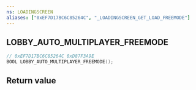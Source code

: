 ```yaml
---
ns: LOADINGSCREEN
aliases: ["0xEF7D17BC6C85264C", "_LOADINGSCREEN_GET_LOAD_FREEMODE"]
---
```

## LOBBY_AUTO_MULTIPLAYER_FREEMODE

```c
// 0xEF7D17BC6C85264C 0xD87F3A9E
BOOL LOBBY_AUTO_MULTIPLAYER_FREEMODE();
```


## Return value
